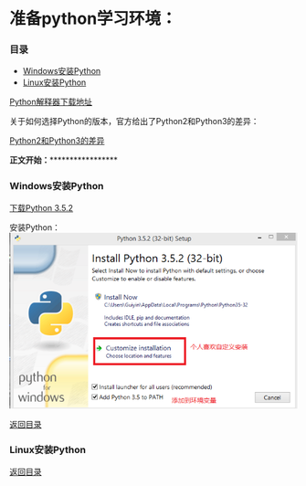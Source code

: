 # 准备python学习环境：

### <span id="目录">目录</span>

* [Windows安装Python](#Windows安装Python)
* [Linux安装Python](#Linux安装Python)


[Python解释器下载地址](https://www.python.org/downloads/)

关于如何选择Python的版本，官方给出了Python2和Python3的差异：

[Python2和Python3的差异](https://wiki.python.org/moin/Python2orPython3)

**************************正文开始：*******************************************
### <span id="Windows安装Python">Windows安装Python</span>
[下载Python 3.5.2](https://www.python.org/ftp/python/3.5.2/python-3.5.2.exe)

安装Python：
![Windows安装Python](images/001windows_install_python.png)


[返回目录](#目录)


### <span id="Linux安装Python">Linux安装Python</span>

[返回目录](#目录)

